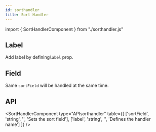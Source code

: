 ```yaml
---
id: sorthandler
title: Sort Handler
---
```


import { SortHandlerComponent } from "./sorthandler.js"

<SortHandlerComponent type="default" />

## Label
<p>Add label by defining<code>label</code> prop.</p>
<SortHandlerComponent type="label" label="Label" />

## Field

<p>Same <code>sortField</code> will be handled at the same time. </p>
<SortHandlerComponent type="sameField" />

## API

<SortHandlerComponent type="APIsorthandler" table={[
  ['sortField', 'string', '', 'Sets the sort field'],
  ['label', 'string', '', 'Defines the handler name']
]} />